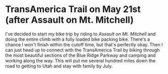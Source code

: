# TransAmerica Trail on May 21st (after Assault on Mt. Mitchell)

I've decided to start my bike trip by riding to *Assault on Mt. Mitchell* and doing the entire climb with a fully loaded bike packing bike. There's a chance I won't finish within the cutoff time, but that's perfectly okay. Then I can just head up to connect with the TransAmerica Trail by biking through the most beautiful sections of the Blue Ridge Parkway and camping and working along the way. This will put me several hundred miles down the road to getting to Utah and stay with family by July.
